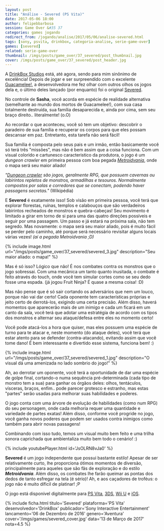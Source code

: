 ```yaml
---
layout: post
title: "Análise - Severed (PS Vita)"
date: 2017-05-06 18:00
author: felipebbarbosa
session: Game Over &#35 37
categories: games jogando
redirect_from: /jogando/analise/2017/05/06/analise-severed.html
tags: [sony, psvita, drinkbox, categoria-analise, serie-game-over]
games: [severed]
related: serie-game-over
thumbnail: /imgs/posts/game_over/37_severed/post_thumbnail.jpg
cover: /imgs/posts/game_over/37_severed/post_header.jpg
---
```


A [DrinkBox Studios](http://drinkboxstudios.com/) está, até agora, sendo para mim sinônimo de excelência! Depois de jogar e ser surpreendido com o excelente [Guacamelee!](/jogando/analise/2016/02/15/analise-guacamelee-psvita.html), a desenvolvedora me fez olhar com outros olhos os jogos dela e, o último deles lançado (por enquanto) foi o original [Severed](http://severedgame.com/).

<!--more-->

No controle de **Sasha**, você acorda em espécie de realidade alternativa (semelhante ao mundo dos mortos de Guacamelee!), com sua casa totalmente destruída, sua família desaparecida e, ainda por cima, sem seu braço direito.. literalmente! (o.O)

Ao recordar o que aconteceu, você só tem um objetivo: descobrir o paradeiro de sua família e recuperar os corpos para que eles possam descansar em paz. Entretanto, esta tarefa não será fácil!

Sua família é composta pelo seus pais e um irmão, então basicamente você só terá três "missões", mas não é bem assim que a coisa funciona. Com um visual colorido e cartunesco caracteristico da produtora, o jogo é um _dungeon crawler_ em primeira pessoa com boa pegada [_Metroidvania_](https://pt.wikipedia.org/wiki/Metroidvania), onde o mapa será seu maior aliado!

_"[Dungeon crawler](https://pt.wikipedia.org/wiki/Dungeon) são jogos, geralmente RPG, que possuem cavernas ou labirintos repletos de monstros, armadilhas e tesouros. Normalmente compostos por salas e corredores que se conectam, podendo haver passagens secretas."_ (Wikipédia)

E **Severed** é exatamente isso! Sob visão em primeira pessoa, você terá que explorar florestas, ruínas, templos e calabouços que são verdadeiros labirintos recheados de monstros e quebra-cabeças! Seu movimento é limitado a girar em torno de si para uma das quatro direções possíveis e seguir por uma passagem. Um passo e já estará na próxima sala, não tem segredo. Mas novamente: o mapa será seu maior aliado, pois é muito fácil se perder pelo caminho, até porque será necessário revisitar alguns locais várias vezes! _(aí a pegada Metroidvania ;D)_

{% include image.html url="/imgs/posts/game_over/37_severed/severed_3.jpg" description="Seu maior aliado: o mapa!" %}

Mas é só isso? Lógico que não! É nos combates contra os monstros que o jogo sobressai. Com uma mecânica um tanto quanto inusitada, o combate é feito através do touch, onde você tem simular cortes como se seu dedo fosse uma espada. (já jogou Fruit Ninja? É quase a mesma coisa! :D)

Mas não pense que é só sair cortando os adversários que nem um louco, porque não vai dar certo! Cada oponente tem características próprias e jeito certo de derrotá-los, exigindo uma certa precisão. Além disso, haverá momentos que aparecerão mais de um inimigo e cada um ficará em um canto da sala, você terá que adotar uma estratégia de acordo com os tipos dos monstros e alternar seu ataque/defesa entre eles no momento certo!

Você pode atacá-los a hora que quiser, mas eles possuem uma espécie de turno para te atacar e, neste momento (do ataque deles), você terá que estar atento para se defender (contra-atacando), evitando assim que você tome dano! É bem interessante e divertido esse sistema, funciona bem! :)

{% include image.html url="/imgs/posts/game_over/37_severed/severed_1.jpg" description="O visual dá uma amenizada no lado sombrio do jogo!" %}

Ah, ao derrotar um oponente, você terá a oportunidade de dar uma espécie de golpe final, cortando-o numa sequência pré-determinada (cada tipo de monstro tem a sua) para ganhar os órgãos deles: olhos, tentáculos, vísceras, braços, enfim.. pode parecer grotesco e estranho, mas estas "partes" serão usadas para melhorar suas habilidades e poderes.

O jogo conta com uma árvore de evolução de habilidades (como num RPG) do seu personagem, onde cada melhoria requer uma quantidade e variedade de partes exatas! Além disso, conforme você progride no jogo, você ganha novos poderes que podem ser usados contra inimigos como também para abrir novas passagens!

Combinando com isso tudo, temos um visual muito bem feito e uma trilha sonora caprichada que ambientaliza muito bem todo o cenário! :)

{% include youtubePlayer.html id='JsOLRN8vJa0' %}

**Severed** é um jogo independente que possui bastante estilo! Apesar de ser relativamente curto, lhe proporciona ótimos momentos de diversão, principalmente para aqueles que são fãs de exploração e do estilo **_Metroidvania_**. Além disso, os combates lhe farão queimar as pontas dos dedos de tanto esfregar na tela (é sério)! Ah, e aos caçadores de troféus: o jogo não é muito díficil de platinar! ;P

O jogo está disponível digitalmente para [PS Vita](https://store.playstation.com/#!/pt-br/jogos/severed/cid=UP2045-PCSE00589_00-SEVERED000000000), [3DS](http://www.nintendo.com/games/detail/severed-3ds), [Wii U](http://www.nintendo.com/games/detail/severed-wii-u) e [iOS](https://itunes.apple.com/br/app/severed/id972657175?mt=8).

{% include ficha.html
  titulo='Severed'
  plataforma='PS Vita'
  desenvolvedor='DrinkBox'
  publicador='Sony Interactive Entertainment'
  lancamento='06 de Dezembro de 2016'
  genero='Aventura'
  cover='/imgs/games/severed_cover.jpg'
  data='13 de Março de 2017'
  nota=4.5 %}
